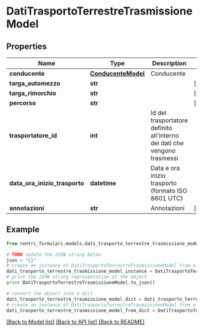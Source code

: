 # DatiTrasportoTerrestreTrasmissioneModel


## Properties
Name | Type | Description | Notes
------------ | ------------- | ------------- | -------------
**conducente** | [**ConducenteModel**](ConducenteModel.md) | Conducente | 
**targa_automezzo** | **str** |  | [optional] 
**targa_rimorchio** | **str** |  | [optional] 
**percorso** | **str** |  | [optional] 
**trasportatore_id** | **int** | Id del trasportatore definito all&#39;interno dei dati che vengono trasmessi | 
**data_ora_inizio_trasporto** | **datetime** | Data e ora inizio trasporto (formato ISO 8601 UTC) | 
**annotazioni** | **str** | Annotazioni | [optional] 

## Example

```python
from rentri_formulari.models.dati_trasporto_terrestre_trasmissione_model import DatiTrasportoTerrestreTrasmissioneModel

# TODO update the JSON string below
json = "{}"
# create an instance of DatiTrasportoTerrestreTrasmissioneModel from a JSON string
dati_trasporto_terrestre_trasmissione_model_instance = DatiTrasportoTerrestreTrasmissioneModel.from_json(json)
# print the JSON string representation of the object
print DatiTrasportoTerrestreTrasmissioneModel.to_json()

# convert the object into a dict
dati_trasporto_terrestre_trasmissione_model_dict = dati_trasporto_terrestre_trasmissione_model_instance.to_dict()
# create an instance of DatiTrasportoTerrestreTrasmissioneModel from a dict
dati_trasporto_terrestre_trasmissione_model_from_dict = DatiTrasportoTerrestreTrasmissioneModel.from_dict(dati_trasporto_terrestre_trasmissione_model_dict)
```
[[Back to Model list]](../README.md#documentation-for-models) [[Back to API list]](../README.md#documentation-for-api-endpoints) [[Back to README]](../README.md)


